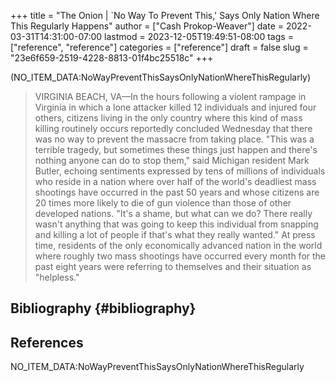 +++
title = "The Onion | `No Way To Prevent This,' Says Only Nation Where This Regularly Happens"
author = ["Cash Prokop-Weaver"]
date = 2022-03-31T14:31:00-07:00
lastmod = 2023-12-05T19:49:51-08:00
tags = ["reference", "reference"]
categories = ["reference"]
draft = false
slug = "23e6f659-2519-4228-8813-01f4bc25518c"
+++

(NO_ITEM_DATA:NoWayPreventThisSaysOnlyNationWhereThisRegularly)

> VIRGINIA BEACH, VA—In the hours following a violent rampage in Virginia in which a lone attacker killed 12 individuals and injured four others, citizens living in the only country where this kind of mass killing routinely occurs reportedly concluded Wednesday that there was no way to prevent the massacre from taking place. "This was a terrible tragedy, but sometimes these things just happen and there's nothing anyone can do to stop them," said Michigan resident Mark Butler, echoing sentiments expressed by tens of millions of individuals who reside in a nation where over half of the world's deadliest mass shootings have occurred in the past 50 years and whose citizens are 20 times more likely to die of gun violence than those of other developed nations. "It's a shame, but what can we do? There really wasn't anything that was going to keep this individual from snapping and killing a lot of people if that's what they really wanted." At press time, residents of the only economically advanced nation in the world where roughly two mass shootings have occurred every month for the past eight years were referring to themselves and their situation as "helpless."


## Bibliography {#bibliography}

## References

<style>.csl-entry{text-indent: -1.5em; margin-left: 1.5em;}</style><div class="csl-bib-body">
  <div class="csl-entry">NO_ITEM_DATA:NoWayPreventThisSaysOnlyNationWhereThisRegularly</div>
</div>
